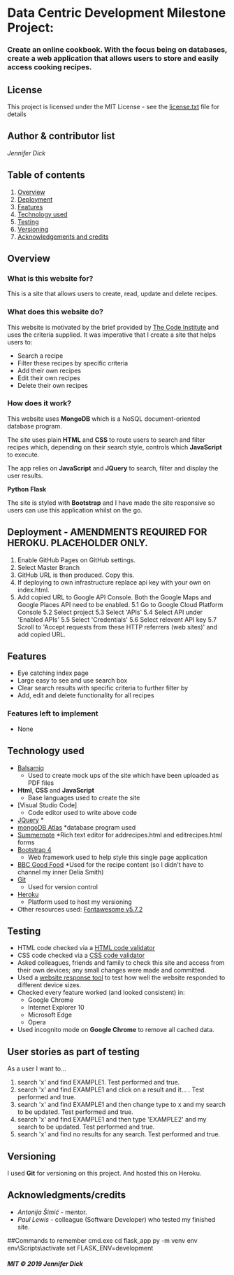 # Data Centric Development Milestone Project:
### Create an online cookbook. With the focus being on databases, create a web application that allows users to store and easily access cooking recipes.

## License
This project is licensed under the MIT License - see the [license.txt](license.txt) file for details

## Author & contributor list
*Jennifer Dick*

## Table of contents
1. [Overview](#overview)
2. [Deployment](#deploy)
3. [Features](#features)
4. [Technology used](#tech)
5. [Testing](#testing)
6. [Versioning](#version)
7. [Acknowledgements and credits](#credits)

<a name="overview"></a>
## Overview
### What is this website for?
This is a site that allows users to create, read, update and delete recipes.

### What does this website do?
This website is motivated by the brief provided by [The Code Institute](https://codeinstitute.net/) and uses the criteria supplied. It was imperative that I create a site that helps users to:
* Search a recipe
* Filter these recipes by specific criteria
* Add their own recipes
* Edit their own recipes
* Delete their own recipes

### How does it work?
This website uses **MongoDB** which is a NoSQL document-oriented database program.

The site uses plain **HTML** and **CSS** to route users to search and filter recipes which, depending on their search style, controls which **JavaScript** to execute.

The app relies on **JavaScript** and **JQuery** to search, filter and display the user results.

**Python** **Flask**

The site is styled with **Bootstrap** and I have made the site responsive so users can use this application whilst on the go.

<a name="deploy"></a>
## Deployment - AMENDMENTS REQUIRED FOR HEROKU. PLACEHOLDER ONLY.
1. Enable GitHub Pages on GitHub settings.
2. Select Master Branch
3. GitHub URL is then produced. Copy this.
4. If deploying to own infrastructure replace api key with your own on index.html.
5. Add copied URL to Google API Console. Both the Google Maps and Google Places API need to be enabled.
5.1 Go to Google Cloud Platform Console
5.2 Select project
5.3 Select 'APIs'
5.4 Select API under 'Enabled APIs'
5.5 Select 'Credentials'
5.6 Select relevent API key
5.7 Scroll to 'Accept requests from these HTTP referrers (web sites)' and add copied URL.

<a name="features"></a>
## Features
* Eye catching index page
* Large easy to see and use search box
* Clear search results with specific criteria to further filter by
* Add, edit and delete functionality for all recipes


### Features left to implement
* None

<a name="tech"></a>
## Technology used
* [Balsamiq](https://balsamiq.com/)
    * Used to create mock ups of the site which have been uploaded as PDF files
* **Html**, **CSS** and **JavaScript**
    * Base languages used to create the site
* [Visual Studio Code]
    * Code editor used to write above code
* [JQuery](https://jquery.com/)
    *
* [mongoDB Atlas](https://www.mongodb.com/cloud/atlas)
    *database program used
* [Summernote](https://summernote.org/)
    *Rich text editor for addrecipes.html and editrecipes.html forms
* [Bootstrap 4](https://getbootstrap.com/docs/4.0/getting-started/introduction/)
    * Web framework used to help style this single page application
* [BBC Good Food](https://www.bbcgoodfood.com/)
    *Used for the recipe content (so I didn't have to channel my inner Delia Smith)
* [Git](https://git-scm.com/)
    * Used for version control
* [Heroku](https://www.heroku.com/)
    * Platform used to host my versioning
* Other resources used: [Fontawesome v5.7.2](https://fontawesome.com/)

<a name="testing"></a>
## Testing
* HTML code checked via a [HTML code validator](https://validator.w3.org/)
* CSS code checked via a [CSS code validator](https://jigsaw.w3.org/css-validator/)
* Asked colleagues, friends and family to check this site and access from their own devices; any small changes were made and committed.
* Used a [website response tool](https://www.responsinator.com) to test how well the website responded to different device sizes.
*  Checked every feature worked (and looked consistent) in:
    * Google Chrome
    * Internet Explorer 10
    * Microsoft Edge
    * Opera
*  Used incognito mode on **Google Chrome** to remove all cached data.

## User stories as part of testing
As a user I want to...
1. search 'x' and find EXAMPLE1. Test performed and true.
2. search 'x' and find EXAMPLE1 and click on a result and it... . Test performed and true.
3. search 'x' and find EXAMPLE1 and then change type to x and my search to be updated. Test performed and true.
4. search 'x' and find EXAMPLE1 and then type 'EXAMPLE2' and my search to be updated. Test performed and true.
5. search 'x' and find no results for any search. Test performed and true.

<a name="version"></a>
## Versioning
I used **Git** for versioning on this project. And hosted this on Heroku.

<a name="credits"></a>
## Acknowledgments/credits
* *Antonija Šimić* - mentor.
* *Paul Lewis* - colleague (Software Developer) who tested my finished site.

##Commands to remember
cmd.exe
cd flask_app
py -m venv env
env\Scripts\activate
set FLASK_ENV=development

#### *MIT © 2019 Jennifer Dick*